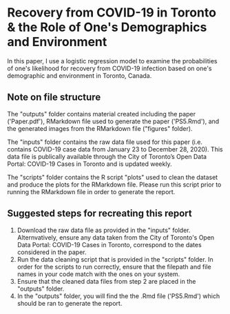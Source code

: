 # Recovery from COVID-19 in Toronto & the Role of One's Demographics and Environment
In this paper, I use a logistic regression model to examine the probabilities of one's likelihood for recovery from COVID-19 infection based on one's demographic and environment in Toronto, Canada. 

## Note on file structure
The "outputs" folder contains material created including the paper ('Paper.pdf'), RMarkdown file used to generate the paper ('PS5.Rmd'), and the generated images from the RMarkdown file ("figures" folder). 

The "inputs" folder contains the raw data file used for this paper (i.e. contains COVID-19 case data from January 23 to December 28, 2020). This data file is publically available through the City of Toronto’s Open Data Portal: COVID-19 Cases in Toronto and is updated weekly.

The "scripts" folder contains the R script "plots" used to clean the dataset and produce the plots for the RMarkdown file. Please run this script prior to running the RMarkdown file in order to generate the report. 

## Suggested steps for recreating this report
1. Download the raw data file as provided in the "inputs" folder. Alternvatively, ensure any data taken from the City of Toronto's Open Data Portal: COVID-19 Cases in Toronto, correspond to the dates considered in the paper. 
2. Run the data cleaning script that is provided in the "scripts" folder. In order for the scripts to run correctly, ensure that the filepath and file names in your code match with the ones on your system.
3. Ensure that the cleaned data files from step 2 are placed in the "outputs" folder.
4. In the "outputs" folder, you will find the the .Rmd file ('PS5.Rmd') which should be ran to generate the report. 
